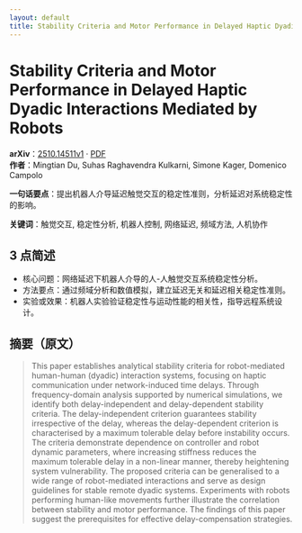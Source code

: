 ```yaml
---
layout: default
title: Stability Criteria and Motor Performance in Delayed Haptic Dyadic Interactions Mediated by Robots
---
```


# Stability Criteria and Motor Performance in Delayed Haptic Dyadic Interactions Mediated by Robots
**arXiv**：[2510.14511v1](https://arxiv.org/abs/2510.14511) · [PDF](https://arxiv.org/pdf/2510.14511.pdf)  
**作者**：Mingtian Du, Suhas Raghavendra Kulkarni, Simone Kager, Domenico Campolo  

**一句话要点**：提出机器人介导延迟触觉交互的稳定性准则，分析延迟对系统稳定性的影响。

**关键词**：触觉交互, 稳定性分析, 机器人控制, 网络延迟, 频域方法, 人机协作

## 3 点简述
- 核心问题：网络延迟下机器人介导的人-人触觉交互系统稳定性分析。
- 方法要点：通过频域分析和数值模拟，建立延迟无关和延迟相关稳定性准则。
- 实验或效果：机器人实验验证稳定性与运动性能的相关性，指导远程系统设计。

## 摘要（原文）

> This paper establishes analytical stability criteria for robot-mediated
> human-human (dyadic) interaction systems, focusing on haptic communication
> under network-induced time delays. Through frequency-domain analysis supported
> by numerical simulations, we identify both delay-independent and
> delay-dependent stability criteria. The delay-independent criterion guarantees
> stability irrespective of the delay, whereas the delay-dependent criterion is
> characterised by a maximum tolerable delay before instability occurs. The
> criteria demonstrate dependence on controller and robot dynamic parameters,
> where increasing stiffness reduces the maximum tolerable delay in a non-linear
> manner, thereby heightening system vulnerability. The proposed criteria can be
> generalised to a wide range of robot-mediated interactions and serve as design
> guidelines for stable remote dyadic systems. Experiments with robots performing
> human-like movements further illustrate the correlation between stability and
> motor performance. The findings of this paper suggest the prerequisites for
> effective delay-compensation strategies.

